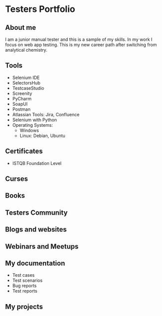 # Testers Portfolio
## About me
I am a junior manual tester and this is a sample of my skills. In my work I focus on web app testing. This is my new career path after switching from analytical chemistry.
## Tools
* Selenium IDE
* SelectorsHub
* TestcaseStudio
* Screenity
* PyCharm
* SoapUI
* Postman
* Atlassian Tools: Jira, Confluence
* Selenium with Python
* Operating Systems:
  + Windows
  + Linux: Debian, Ubuntu
## Certificates
* ISTQB Foundation Level
## Curses
## Books
## Testers Community
## Blogs and websites
## Webinars and Meetups
## My documentation
* Test cases
* Test scenarios
* Bug reports
* Test reports
## My projects
